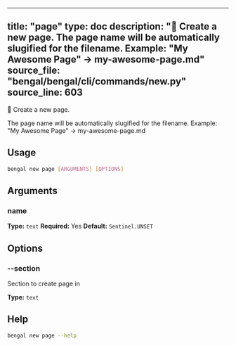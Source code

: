 
---
title: "page"
type: doc
description: "📄 Create a new page.  The page name will be automatically slugified for the filename. Example: \"My Awesome Page\" → my-awesome-page.md"
source_file: "bengal/bengal/cli/commands/new.py"
source_line: 603
---

📄 Create a new page.

The page name will be automatically slugified for the filename.
Example: "My Awesome Page" → my-awesome-page.md


## Usage

```bash
bengal new page [ARGUMENTS] [OPTIONS]
```

## Arguments

### name

**Type:** `text`
**Required:** Yes
**Default:** `Sentinel.UNSET`


## Options

### --section

Section to create page in

**Type:** `text`





## Help

```bash
bengal new page --help
```

